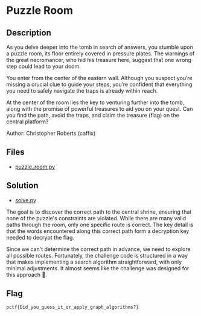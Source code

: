 # Puzzle Room

## Description

As you delve deeper into the tomb in search of answers, you stumble upon a puzzle room, its floor entirely covered in pressure plates. The warnings of the great necromancer, who hid his treasure here, suggest that one wrong step could lead to your doom.

You enter from the center of the eastern wall. Although you suspect you’re missing a crucial clue to guide your steps, you’re confident that everything you need to safely navigate the traps is already within reach.

At the center of the room lies the key to venturing further into the tomb, along with the promise of powerful treasures to aid you on your quest. Can you find the path, avoid the traps, and claim the treasure (flag) on the central platform?

Author: Christopher Roberts (caffix)

## Files

* [puzzle_room.py](puzzle_room.py)

## Solution

* [solve.py](solve.py)

The goal is to discover the correct path to the central shrine, ensuring that none of the puzzle's constraints are violated. While there are many valid paths through the room, only one specific route is correct. The key detail is that the words encountered along this correct path form a decryption key needed to decrypt the flag.

Since we can't determine the correct path in advance, we need to explore all possible routes. Fortunately, the challenge code is structured in a way that makes implementing a search algorithm straightforward, with only minimal adjustments. It almost seems like the challenge was designed for this approach 🤔.

## Flag

`pctf{Did_you_guess_it_or_apply_graph_algorithms?}`

